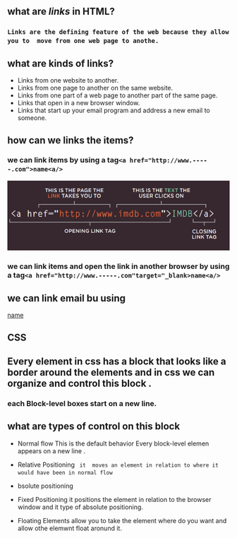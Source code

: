 ## what are ***links*** in HTML?
 ### `Links are the defining feature of the web because they allow you to  move from one web page to anothe.`
## what are kinds of links?
- Links from one website to another. 
- Links from one page to another on the same website.
- Links from one part of a web page to another part of the same page.
- Links that open in a new browser window.
- Links that start up your email program and address a new email to someone.
## how can we links the items?
### we can link items by using a tag`<a href="http://www.-----.com">name<a/>`
![a tag](atag.PNG)
### we can link items and open the link in another browser by using  a tag`<a href="http://www.-----.com"target="_blank>name<a/>`

## we can link email bu using
<a href="mailto:emailaddress@----.com">name</a>


## CSS
## Every element in css has a block that looks like a border around the elements and in css we can organize and control this block .

### each Block-level boxes start on a new line.

## what are types of control on this block
- Normal flow This is the default behavior Every block-level elemen appears on a new line .

- Relative Positioning ` it  moves an element in relation to where it would have been in normal flow`

- bsolute positioning

- Fixed Positioning  it positions the element in relation to the browser window and it type of absolute positioning.
 
- Floating Elements  allow you to take the element where do you want and allow othe elemwnt float aronund it.
